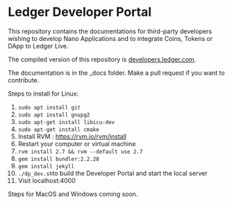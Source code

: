 # Ledger Developer Portal

This repository contains the documentations for third-party developers wishing to develop Nano Applications and to integrate Coins, Tokens or DApp to Ledger Live.

The compiled version of this repository is [developers.ledger.com](https://developers.ledger.com/).

The documentation is in the \_docs folder. Make a pull request if you want to contribute.

Steps to install for Linux:
1. `sudo apt install git`
2. `sudo apt install gnupg2`
3. `sudo apt-get install libicu-dev`
4. `sudo apt-get install cmake`
5. Install RVM : https://rvm.io/rvm/install
6. Restart your computer or virtual machine
7. `rvm install 2.7 && rvm --default use 2.7`
8. `gem install bundler:2.2.28`
9. `gem install jekyll`
11. `./dp_dev.sh`to build the Developer Portal and start the local server
12. Visit localhost:4000 


Steps for MacOS and Windows coming soon.
